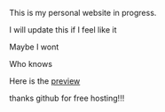This is my personal website in progress.

I will update this if I feel like it

Maybe I wont 

Who knows

Here is the [preview](pyarya.github.io/website)

thanks github for free hosting!!!